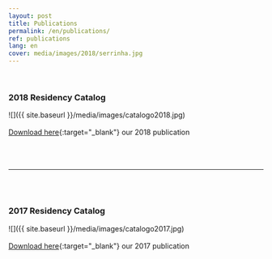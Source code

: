 ```yaml
---
layout: post
title: Publications
permalink: /en/publications/
ref: publications
lang: en
cover: media/images/2018/serrinha.jpg
---
```

<br>

### 2018 Residency Catalog
![]({{ site.baseurl }}/media/images/catalogo2018.jpg)
<br><br>
[Download here](../media/docs/Resiliencia_Residencia_2018.pdf){:target="_blank"} our 2018 publication
<br><br><br><br>
  
---

<br><br>
  
### 2017 Residency Catalog
![]({{ site.baseurl }}/media/images/catalogo2017.jpg)
<br><br>
[Download here](https://silo.org.br/media/docs/resiliencia-residencia-BAIXA.pdf){:target="_blank"} our 2017 publication


<br><br><br><br>